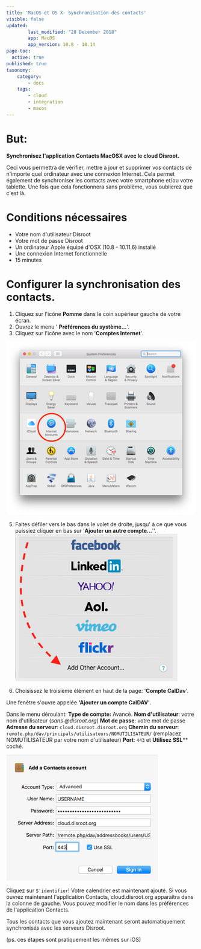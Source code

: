 ```yaml
---
title: 'MacOS et OS X- Synchronisation des contacts'
visible: false
updated:
        last_modified: "28 December 2018"
        app: MacOS
        app_version: 10.8 - 10.14
page-toc:
  active: true
published: true
taxonomy:
    category:
        - docs
    tags:
        - cloud
        - intégration
        - macos
---
```


# But:
**Synchronisez l'application Contacts MacOSX  avec le cloud Disroot.**

Ceci vous permettra de vérifier, mettre à jour et supprimer vos contacts de n'importe quel ordinateur avec une connexion Internet. Cela permet également de synchroniser les contacts avec votre smartphone et/ou votre tablette. Une fois que cela fonctionnera sans problème, vous oublierez que c'est là.

# Conditions nécessaires

* Votre nom d'utilisateur Disroot
* Votre mot de passe Disroot
* Un ordinateur Apple équipé d'OSX (10.8 - 10.11.6) installé
* Une connexion Internet fonctionnelle
* 15 minutes

# Configurer la synchronisation des contacts.

1. Cliquez sur l'icône **Pomme** dans le coin supérieur gauche de votre écran.
2. Ouvrez le menu ' **Préférences du système...**'.
3. Cliquez sur l'icône avec le nom '**Comptes Internet**'.

![](en/macos_contacts1.png)

5. Faites défiler vers le bas dans le volet de droite, jusqu' à ce que vous puissiez cliquer en bas sur '**Ajouter un autre compte...**''.
![](en/macos_contacts2.png)

7. Choisissez le troisième élément en haut de la page: '**Compte CalDav**'.

Une fenêtre s'ouvre appelée **'Ajouter un compte CalDAV'**.

Dans le menu déroulant:
**Type de compte:** Avancé.
**Nom d'utilisateur**: votre nom d'utilisateur (_sans @disroot.org_)
**Mot de passe**: votre mot de passe
**Adresse du serveur**: `cloud.disroot.disroot.org`
**Chemin du serveur**: `remote.php/dav/principals/utilisateurs/NOMUTILISATEUR/` (remplacez NOMUTILISATEUR par votre nom d'utilisateur)
**Port**: `443` et **Utilisez SSL**** coché.

![](en/macos_contacts3.png)

Cliquez sur `S'identifier`!
Votre calendrier est maintenant ajouté. Si vous ouvrez maintenant l'application Contacts, cloud.disroot.org apparaîtra dans la colonne de gauche. Vous pouvez modifier le nom dans les préférences de l'application Contacts.

Tous les contacts que vous ajoutez maintenant seront automatiquement synchronisés avec les serveurs Disroot.

(ps. ces étapes sont pratiquement les mêmes sur iOS)
